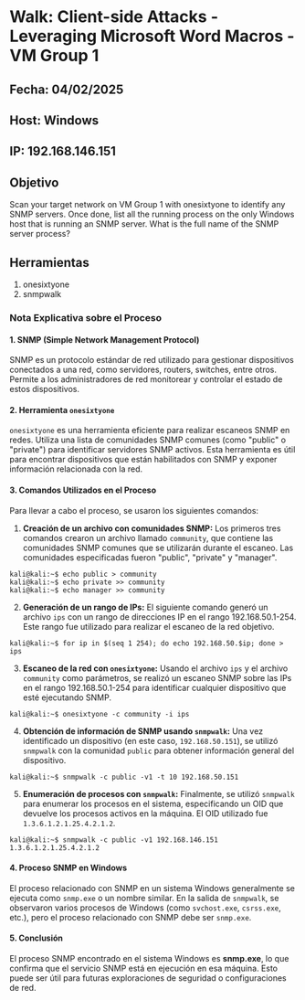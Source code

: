 
# Walk: Client-side Attacks - Leveraging Microsoft Word Macros - VM Group 1

## Fecha: 04/02/2025
## Host: Windows
## IP: 192.168.146.151
## Objetivo
Scan your target network on VM Group 1 with onesixtyone to identify any SNMP servers. Once done, list all the running process on the only Windows host that is running an SNMP server. What is the full name of the SNMP server process?
## Herramientas
1. onesixtyone
2. snmpwalk


### **Nota Explicativa sobre el Proceso**

#### 1. **SNMP (Simple Network Management Protocol)**

SNMP es un protocolo estándar de red utilizado para gestionar dispositivos conectados a una red, como servidores, routers, switches, entre otros. Permite a los administradores de red monitorear y controlar el estado de estos dispositivos.

#### 2. **Herramienta `onesixtyone`**

`onesixtyone` es una herramienta eficiente para realizar escaneos SNMP en redes. Utiliza una lista de comunidades SNMP comunes (como "public" o "private") para identificar servidores SNMP activos. Esta herramienta es útil para encontrar dispositivos que están habilitados con SNMP y exponer información relacionada con la red.

#### 3. **Comandos Utilizados en el Proceso**

Para llevar a cabo el proceso, se usaron los siguientes comandos:

1.  **Creación de un archivo con comunidades SNMP:** Los primeros tres comandos crearon un archivo llamado `community`, que contiene las comunidades SNMP comunes que se utilizarán durante el escaneo. Las comunidades especificadas fueron "public", "private" y "manager".

```
kali@kali:~$ echo public > community 
kali@kali:~$ echo private >> community 
kali@kali:~$ echo manager >> community
```
2. **Generación de un rango de IPs:** El siguiente comando generó un archivo `ips` con un rango de direcciones IP en el rango 192.168.50.1-254. Este rango fue utilizado para realizar el escaneo de la red objetivo.
```
kali@kali:~$ for ip in $(seq 1 254); do echo 192.168.50.$ip; done > ips
```
3. **Escaneo de la red con `onesixtyone`:** Usando el archivo `ips` y el archivo `community` como parámetros, se realizó un escaneo SNMP sobre las IPs en el rango 192.168.50.1-254 para identificar cualquier dispositivo que esté ejecutando SNMP.

```
kali@kali:~$ onesixtyone -c community -i ips
```
4. **Obtención de información de SNMP usando `snmpwalk`:** Una vez identificado un dispositivo (en este caso, `192.168.50.151`), se utilizó `snmpwalk` con la comunidad `public` para obtener información general del dispositivo.

```
kali@kali:~$ snmpwalk -c public -v1 -t 10 192.168.50.151
```
5. **Enumeración de procesos con `snmpwalk`:** Finalmente, se utilizó `snmpwalk` para enumerar los procesos en el sistema, especificando un OID que devuelve los procesos activos en la máquina. El OID utilizado fue `1.3.6.1.2.1.25.4.2.1.2`.
```
kali@kali:~$ snmpwalk -c public -v1 192.168.146.151 1.3.6.1.2.1.25.4.2.1.2
```
#### 4. **Proceso SNMP en Windows**

El proceso relacionado con SNMP en un sistema Windows generalmente se ejecuta como `snmp.exe` o un nombre similar. En la salida de `snmpwalk`, se observaron varios procesos de Windows (como `svchost.exe`, `csrss.exe`, etc.), pero el proceso relacionado con SNMP debe ser `snmp.exe`.

#### 5. **Conclusión**

El proceso SNMP encontrado en el sistema Windows es **snmp.exe**, lo que confirma que el servicio SNMP está en ejecución en esa máquina. Esto puede ser útil para futuras exploraciones de seguridad o configuraciones de red.
